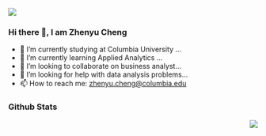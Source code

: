 ![](https://img.shields.io/badge/Charles%20Cheng-Data%20Analyst-blue)
### Hi there 👋, I am Zhenyu Cheng

<!--
**charlcheng/charlcheng** is a ✨ _special_ ✨ repository because its `README.md` (this file) appears on your GitHub profile.

Here are some ideas to get you started:
-->

- 🔭 I’m currently studying at Columbia University ...
- 🌱 I’m currently learning Applied Analytics ...
- 👯 I’m looking to collaborate on business analyst...
- 🤔 I’m looking for help with data analysis problems...
- 📫 How to reach me: zhenyu.cheng@columbia.edu

### Github Stats

<img align="right" src="https://github-readme-stats.vercel.app/api?username=charlcheng&show_icons=true&icon_color=CE1D2D&text_color=718096&bg_color=ffffff&hide_title=true" />
